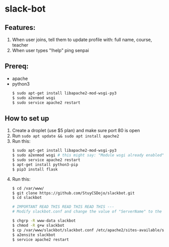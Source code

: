 # slack-bot

## Features:
1. When user joins, tell them to update profile with: full name, course, teacher
2. When user types "!help" ping senpai

## Prereq:
- apache
- python3
    ```sh
    $ sudo apt-get install libapache2-mod-wsgi-py3 
    $ sudo a2enmod wsgi 
    $ sudo service apache2 restart
    ```

## How to set up
1. Create a droplet (use $5 plan) and make sure port 80 is open
2. Run ```sudo apt update && sudo apt install apache2```
3. Run this:
    ```sh
    $ sudo apt-get install libapache2-mod-wsgi-py3 
    $ sudo a2enmod wsgi # this might say: "Module wsgi already enabled"
    $ sudo service apache2 restart
    $ apt-get install python3-pip
    $ pip3 install flask
    ```
4. Run this:
    ```sh
    $ cd /var/www/
    $ git clone https://github.com/StuyCSDojo/slackbot.git
    $ cd slackbot

    # IMPORTANT READ THIS READ THIS READ THIS ---
    # Modify slackbot.conf and change the value of "ServerName" to the ipaddress of the droplet (ipv4)

    $ chgrp -R www-data slackbot
    $ chmod -R g+w slackbot
    $ cp /var/www/slackbot/slackbot.conf /etc/apache2/sites-available/slackbot.conf
    $ a2ensite slackbot
    $ service apache2 restart
    ```

